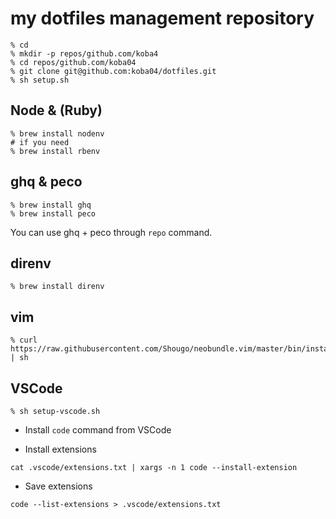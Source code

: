 # my dotfiles management repository

```
% cd
% mkdir -p repos/github.com/koba4
% cd repos/github.com/koba04
% git clone git@github.com:koba04/dotfiles.git
% sh setup.sh
```

## Node & (Ruby)

```
% brew install nodenv
# if you need
% brew install rbenv
```

## ghq & peco

```
% brew install ghq
% brew install peco
```

You can use ghq + peco through `repo` command.

## direnv

```
% brew install direnv
```

## vim

```
% curl https://raw.githubusercontent.com/Shougo/neobundle.vim/master/bin/install.sh | sh
```

## VSCode

```
% sh setup-vscode.sh
```

* Install `code` command from VSCode

* Install extensions

```
cat .vscode/extensions.txt | xargs -n 1 code --install-extension
```

* Save extensions

```
code --list-extensions > .vscode/extensions.txt
```
